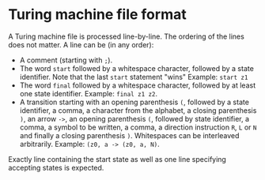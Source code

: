 # Turing machine file format

A Turing machine file is processed line-by-line. The ordering of the lines does not matter.
A line can be (in any order):

- A comment (starting with `;`).
- The word `start` followed by a whitespace character, followed by a  state identifier. Note that the last `start` statement "wins"
  Example: `start z1`
- The word `final` followed by a whitespace character, followed by at least one state identifier.
  Example: `final z1 z2`.
- A transition starting with an opening parenthesis `(`, followed by a state identifier, 
  a comma, a character from the alphabet, a closing parenthesis `)`,
  an arrow `->`, an opening parenthesis `(`, followed by state identifier, a comma, 
  a symbol to be written, a comma, a direction instruction `R`, `L` or `N` and finally
  a closing parenthesis `)`.
  Whitespaces can be interleaved arbitrarily.
  Example: `(z0, a -> (z0, a, N)`.

Exactly line containing the start state as well as one line specifying accepting states is expected.
